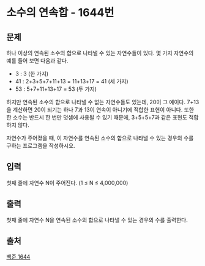 <h1>소수의 연속합 - 1644번</h1>

<h2>문제</h2>

하나 이상의 연속된 소수의 합으로 나타낼 수 있는 자연수들이 있다. 몇 가지 자연수의 예를 들어 보면 다음과 같다.

<ul>

<li>3 : 3 (한 가지)</li>

<li>41 : 2+3+5+7+11+13 = 11+13+17 = 41 (세 가지)</li>

<li>53 : 5+7+11+13+17 = 53 (두 가지)</li>

</ul>

하지만 연속된 소수의 합으로 나타낼 수 없는 자연수들도 있는데, 20이 그 예이다. 7+13을 계산하면 20이 되기는 하나 7과 13이 연속이 아니기에 적합한 표현이 아니다. 또한 한 소수는 반드시 한 번만 덧셈에 사용될 수 있기 때문에, 3+5+5+7과 같은 표현도 적합하지 않다.

자연수가 주어졌을 때, 이 자연수를 연속된 소수의 합으로 나타낼 수 있는 경우의 수를 구하는 프로그램을 작성하시오.

<h2>입력</h2>

첫째 줄에 자연수 N이 주어진다. (1 ≤ N ≤ 4,000,000)

<h2>출력</h2>

첫째 줄에 자연수 N을 연속된 소수의 합으로 나타낼 수 있는 경우의 수를 출력한다.

<h2>출처</h2>

[백준 1644](https://www.acmicpc.net/problem/1644)